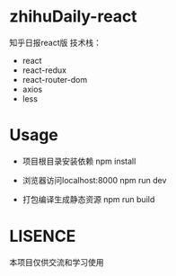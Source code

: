 # zhihuDaily-react
知乎日报react版
技术栈：
* react
* react-redux
* react-router-dom
* axios
* less

# Usage

* 项目根目录安装依赖
npm install

* 浏览器访问localhost:8000
npm run dev

* 打包编译生成静态资源
npm run build

# LISENCE

本项目仅供交流和学习使用
